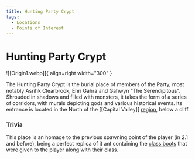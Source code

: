 ```yaml
---
title: Hunting Party Crypt
tags:
  - Locations
  - Points of Interest
---
```


# Hunting Party Crypt

![[Origin1.webp]]{ align=right width="300" }

The Hunting Party Crypt is the burial place of members of the Party, most notably Asrihk Clearbrook, Ehri Gahra and Gahwyn "The Serendipitous". Shrouded in shadows and filled with monsters, it takes the form of a series of corridors, with murals depicting gods and various historical events.
Its entrance is located in the North of the [[Capital Valley]] [region](/Regions), below a cliff.


### Trivia

This place is an homage to the previous spawning point of the player (in 2.1 and before), being a perfect replica of it ant containing the [class boots](/Class_Boots) that were given to the player along with their class.


